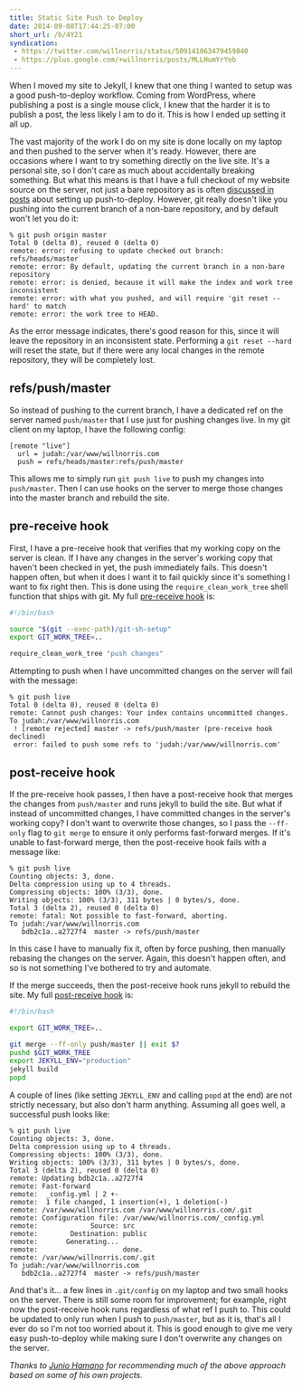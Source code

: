 ```yaml
---
title: Static Site Push to Deploy
date: 2014-09-08T17:44:25-07:00
short_url: /b/4Y21
syndication:
 - https://twitter.com/willnorris/status/509141063479459840
 - https://plus.google.com/+willnorris/posts/MLLHumYrYob
---
```

When I moved my site to Jekyll, I knew that one thing I wanted to setup was a good push-to-deploy
workflow.  Coming from WordPress, where publishing a post is a single mouse click, I knew that the
harder it is to publish a post, the less likely I am to do it.  This is how I ended up setting it
all up.

The vast majority of the work I do on my site is done locally on my laptop and then pushed to the
server when it's ready.  However, there are occasions where I want to try something directly on the
live site.  It's a personal site, so I don't care as much about accidentally breaking something.
But what this means is that I have a full checkout of my website source on the server, not just a
bare repository as is often [discussed in posts][search] about setting up push-to-deploy.  However, 
git really doesn't like you pushing into the current branch of a non-bare repository, and by default
won't let you do it:

```
% git push origin master
Total 0 (delta 0), reused 0 (delta 0)
remote: error: refusing to update checked out branch: refs/heads/master
remote: error: By default, updating the current branch in a non-bare repository
remote: error: is denied, because it will make the index and work tree inconsistent
remote: error: with what you pushed, and will require 'git reset --hard' to match
remote: error: the work tree to HEAD.
```

As the error message indicates, there's good reason for this, since it will leave the repository in
an inconsistent state.  Performing a `git reset --hard` will reset the state, but if there were any
local changes in the remote repository, they will be completely lost.

## refs/push/master ##

So instead of pushing to the current branch, I have a dedicated ref on the server named
`push/master` that I use just for pushing changes live.  In my git client on my laptop, I have the
following config:

```
[remote "live"]
  url = judah:/var/www/willnorris.com
  push = refs/heads/master:refs/push/master
```

This allows me to simply run `git push live` to push my changes into `push/master`.  Then I can use
hooks on the server to merge those changes into the master branch and rebuild the site.

## pre-receive hook ##

First, I have a pre-receive hook that verifies that my working copy on the server is clean.  If I
have any changes in the server's working copy that haven't been checked in yet, the push immediately
fails.  This doesn't happen often, but when it does I want it to fail quickly since it's something I
want to fix right then.  This is done using the `require_clean_work_tree` shell function that ships
with git.  My full [pre-receive hook][] is:

``` bash
#!/bin/bash

source "$(git --exec-path)/git-sh-setup"
export GIT_WORK_TREE=..

require_clean_work_tree "push changes"
```

Attempting to push when I have uncommitted changes on the server will fail with the message:

```
% git push live
Total 0 (delta 0), reused 0 (delta 0)
remote: Cannot push changes: Your index contains uncommitted changes.
To judah:/var/www/willnorris.com
 ! [remote rejected] master -> refs/push/master (pre-receive hook declined)
 error: failed to push some refs to 'judah:/var/www/willnorris.com'
```

## post-receive hook ##

If the pre-receive hook passes, I then have a post-receive hook that merges the changes from
`push/master` and runs jekyll to build the site.  But what if instead of uncommitted changes, I have
committed changes in the server's working copy?  I don't want to overwrite those changes, so I pass
the `--ff-only` flag to `git merge` to ensure it only performs fast-forward merges.  If it's unable
to fast-forward merge, then the post-receive hook fails with a message like:

```
% git push live
Counting objects: 3, done.
Delta compression using up to 4 threads.
Compressing objects: 100% (3/3), done.
Writing objects: 100% (3/3), 311 bytes | 0 bytes/s, done.
Total 3 (delta 2), reused 0 (delta 0)
remote: fatal: Not possible to fast-forward, aborting.
To judah:/var/www/willnorris.com
   bdb2c1a..a2727f4  master -> refs/push/master
```

In this case I have to manually fix it, often by force pushing, then manually rebasing the changes
on the server.  Again, this doesn't happen often, and so is not something I've bothered to try and
automate.

If the merge succeeds, then the post-receive hook runs jekyll to rebuild the site.  My full
[post-receive hook][] is:

``` bash
#!/bin/bash

export GIT_WORK_TREE=..

git merge --ff-only push/master || exit $?
pushd $GIT_WORK_TREE
export JEKYLL_ENV="production"
jekyll build
popd
```

A couple of lines (like setting `JEKYLL_ENV` and calling `popd` at the end) are not strictly
necessary, but also don't harm anything.  Assuming all goes well, a successful push looks like:

```
% git push live
Counting objects: 3, done.
Delta compression using up to 4 threads.
Compressing objects: 100% (3/3), done.
Writing objects: 100% (3/3), 311 bytes | 0 bytes/s, done.
Total 3 (delta 2), reused 0 (delta 0)
remote: Updating bdb2c1a..a2727f4
remote: Fast-forward
remote:  _config.yml | 2 +-
remote:  1 file changed, 1 insertion(+), 1 deletion(-)
remote: /var/www/willnorris.com /var/www/willnorris.com/.git
remote: Configuration file: /var/www/willnorris.com/_config.yml
remote:             Source: src
remote:        Destination: public
remote:       Generating...
remote:                     done.
remote: /var/www/willnorris.com/.git
To judah:/var/www/willnorris.com
   bdb2c1a..a2727f4  master -> refs/push/master
```

And that's it... a few lines in `.git/config` on my laptop and two small hooks on the server.  There
is still some room for improvement; for example, right now the post-receive hook runs regardless of
what ref I push to.  This could be updated to only run when I push to `push/master`, but as it is,
that's all I ever do so I'm not too worried about it.  This is good enough to give me very easy
push-to-deploy while making sure I don't overwrite any changes on the server.

_Thanks to [Junio Hamano][] for recommending much of the above approach based on some of his own
projects._

[search]: https://www.google.com/search?q=jekyll+push+to+deploy
[Jekyll docs]: http://jekyllrb.com/docs/deployment-methods/#git-post-receive-hook
[site repository]: https://github.com/willnorris/willnorris.com
[pre-receive hook]: https://github.com/willnorris/willnorris.com/blob/master/tools/pre-receive
[post-receive hook]: https://github.com/willnorris/willnorris.com/blob/master/tools/post-receive
[Junio Hamano]: http://git-blame.blogspot.com/
